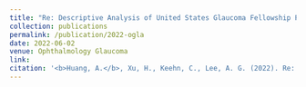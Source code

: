 ```yaml
---
title: "Re: Descriptive Analysis of United States Glaucoma Fellowship Program Directors."
collection: publications
permalink: /publication/2022-ogla
date: 2022-06-02
venue: Ophthalmology Glaucoma
link: 
citation: '<b>Huang, A.</b>, Xu, H., Keehn, C., Lee, A. G. (2022). Re: Descriptive Analysis of United States Glaucoma Fellowship Program Directors. <i>Ophthalmology Glaucoma.</i> (accepted)'
---
```

